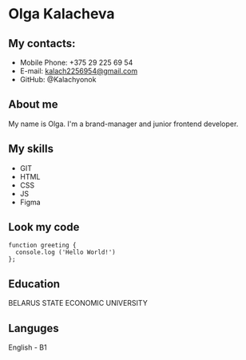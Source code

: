 # Olga Kalacheva

## My contacts:

- Mobile Phone: +375 29 225 69 54
- E-mail: kalach2256954@gmail.com
- GitHub: @Kalachyonok

## About me

My name is Olga. I'm a brand-manager and junior frontend developer.

## My skills

- GIT
- HTML
- CSS
- JS
- Figma

## Look my code

```
function greeting {
  console.log ('Hello World!')
};

```

## Education

BELARUS STATE ECONOMIC UNIVERSITY

## Languges

English - B1
